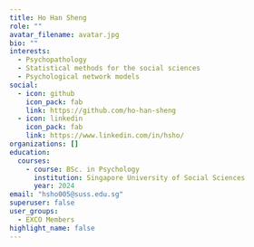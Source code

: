 ```yaml
---
title: Ho Han Sheng
role: ""
avatar_filename: avatar.jpg
bio: ""
interests:
  - Psychopathology
  - Statistical methods for the social sciences
  - Psychological network models
social:
  - icon: github
    icon_pack: fab
    link: https://github.com/ho-han-sheng
  - icon: linkedin
    icon_pack: fab
    link: https://www.linkedin.com/in/hsho/
organizations: []
education:
  courses:
    - course: BSc. in Psychology
      institution: Singapore University of Social Sciences
      year: 2024
email: "hsho005@suss.edu.sg"
superuser: false
user_groups:
  - EXCO Members
highlight_name: false
---
```


